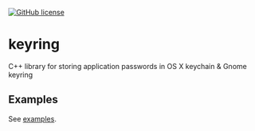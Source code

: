 [![GitHub license](https://img.shields.io/badge/license-MIT-blue.svg)](https://raw.githubusercontent.com/ryangraham/keyring/master/LICENSE)

# keyring

C++ library for storing application passwords in OS X keychain & Gnome keyring

## Examples

See [examples](https://github.com/ryangraham/keyring/tree/master/examples/).
